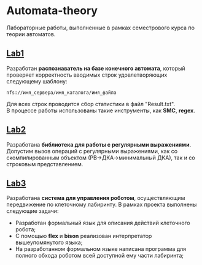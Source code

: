 # Automata-theory
Лабораторные работы, выполненные в рамках семестрового курса по теории автоматов.

## [Lab1](Laboratory1)
Разработан **распознаватель на базе конечного автомата**, который проверяет корректность вводимых строк удовлетворяющих следующему шаблону: <br />
```
nfs://имя_сервера/имя_каталога/имя_файла 
```
Для всех строк проводится сбор статистики в файл "Result.txt". <br />
В процессе работы использованы такие инструменты, как **SMC**, **regex**. <br />

## [Lab2](Laboratory2)
Разработана **библиотека для работы с регулярными выражениями**. <br />
Допустим вызов операций с регулярными выражениями, как со скомпилированным объектом (РВ->ДКА->минимальный ДКА), так и со строковым представлением.

## [Lab3](Laboratory3)
Разработана **система для управления роботом**, осуществляющим передвижение по клеточному лабиринту. 
В рамках проекта выполнены следующие задачи:
* Разработан формальный язык для описания действий клеточного робота; 
* C помощью **flex** и **bison** реализован интерпретатор вышеупомянутого языка;
* На разработанном формальном языке написана программа для полного обхода роботом всей доступной ему части лабиринта;
